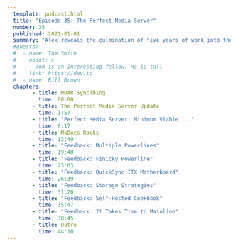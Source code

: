 ```yaml
---
  template: podcast.html
  title: "Episode 35: The Perfect Media Server"
  number: 35
  published: 2021-01-01
  summary: "Alex reveals the culmination of five years of work into the Perfect Media Server. And we respond to a ton of feedback."
  #guests:
  #  - name: Tom Smith
  #    about: >
  #      Tom is an interesting fellow. He is tall
  #    link: https://dev.to
  #  - name: Bill Brown
  chapters:
        - title: MOAR SyncThing
          time: 00:00
        - title: The Perfect Media Server Update
          time: 1:57
        - title: "Perfect Media Server: Minimum Viable ..."
          time: 8:17
        - title: MkDocs Rocks
          time: 13:49
        - title: "Feedback: Multiple Powerlines"
          time: 19:40
        - title: "Feedback: Finicky Powerline"
          time: 23:03
        - title: "Feedback: QuickSync ITX Motherboard"
          time: 26:39
        - title: "Feedback: Storage Strategies"
          time: 31:20
        - title: "Feedback: Self-Hosted Cookbook"
          time: 35:47
        - title: "Feedback: It Takes Time to Mainline"
          time: 38:45
        - title: Outro
          time: 44:10
---
```

